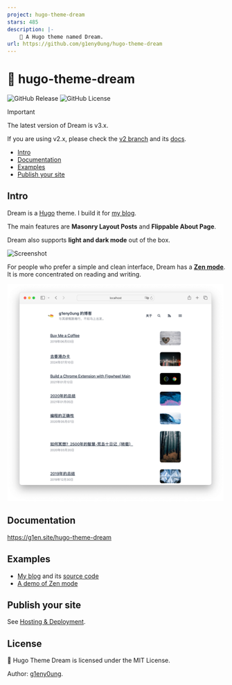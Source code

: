 ```yaml
---
project: hugo-theme-dream
stars: 485
description: |-
    🌱 A Hugo theme named Dream.
url: https://github.com/g1eny0ung/hugo-theme-dream
---
```


# 🌱 hugo-theme-dream

![GitHub Release](https://img.shields.io/github/v/release/g1eny0ung/hugo-theme-dream)
![GitHub License](https://img.shields.io/github/license/g1eny0ung/hugo-theme-dream)

> [!IMPORTANT]
> The latest version of Dream is v3.x.
>
> If you are using v2.x, please check the [v2 branch](https://github.com/g1eny0ung/hugo-theme-dream/tree/v2) and its [docs](https://hugo-theme-dream-docs-v2.netlify.app/).

- [Intro](#intro)
- [Documentation](#documentation)
- [Examples](#examples)
- [Publish your site](#publish-your-site)

## Intro

Dream is a [Hugo](https://gohugo.io/) theme. I build it for [my blog](https://g1en.site).

The main features are **Masonry Layout Posts** and **Flippable About Page**.

Dream also supports **light and dark mode** out of the box.

![Screenshot](https://github.com/g1eny0ung/hugo-theme-dream/blob/master/images/screenshot.png?raw=true)

For people who prefer a simple and clean interface,
Dream has a [**Zen mode**](https://g1en.site/hugo-theme-dream/zen-mode).
It is more concentrated on reading and writing.

<img src="https://github.com/g1eny0ung/hugo-theme-dream/blob/master/docs/public/images/zen-mode.png?raw=true" alt="Zen Mode" height="500" />

## Documentation

<https://g1en.site/hugo-theme-dream>

## Examples

- [My blog](https://g1en.site) and its [source code](https://github.com/g1eny0ung/blog)
- [A demo of Zen mode](https://g1en-site-zen-mode-preview.netlify.app/)

## Publish your site

See [Hosting & Deployment](https://gohugo.io/hosting-and-deployment/).

## License

🌱 Hugo Theme Dream is licensed under the MIT License.

Author: [g1eny0ung](https://github.com/g1eny0ung).

